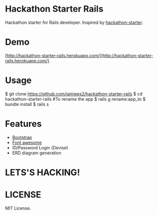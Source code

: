 Hackathon Starter Rails
=======================

Hackathon starter for Rails developer. Inspired by [hackathon-starter](https://github.com/sahat/hackathon-starter).

# Demo

[http://hackathon-starter-rails.herokuapp.com/](http://hackathon-starter-rails.herokuapp.com/)

# Usage

  $ git clone https://github.com/jamiees2/hackathon-starter-rails
    $ cd hackathon-starter-rails
    #To rename the app
    $ rails g rename:app_to <name>
    $ bundle install
    $ rails s



# Features

- [Bootstrap](getbootstrap.com)
- [Font awesome](fortawesome.github.io/Font-Awesome/)
- ID/Password Login (Devise)
- ERD diagram generation

# LETS'S HACKING!

# LICENSE

MIT License.
